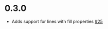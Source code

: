 # 0.3.0

* Adds support for lines with fill properties [#25](https://github.com/mapbox/simplespec-to-gl-style/pull/25)
